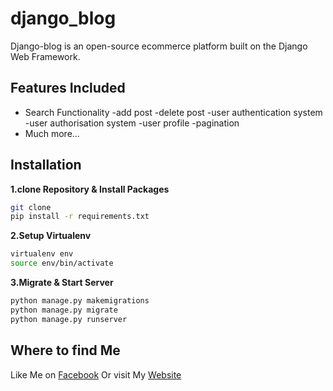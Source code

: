# django_blog
Django-blog is an open-source ecommerce platform built on the Django Web Framework.
## Features Included

- Search Functionality
-add post
-delete post
-user authentication system
-user authorisation system
-user profile
-pagination 
- Much more...

## Installation

**1.clone Repository & Install Packages**
```sh
git clone 
pip install -r requirements.txt
```
**2.Setup Virtualenv**
```sh
virtualenv env
source env/bin/activate
```
**3.Migrate & Start Server**
```sh
python manage.py makemigrations
python manage.py migrate
python manage.py runserver
```

## Where to find Me
Like Me on [Facebook](https://www.facebook.com/biswajit.paloi.987/)
Or visit My [Website](https://github.com/biswajit955)
